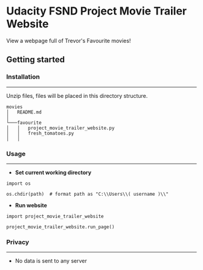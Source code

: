 # Udacity FSND Project Movie Trailer Website

View a webpage full of Trevor's Favourite movies!  
  
  

## Getting started  
  
   

### Installation
----------

Unzip files, files will be placed in this directory structure.
  
```
movies
│   README.md
│
└───favourite
│   │   project_movie_trailer_website.py
│   │   fresh_tomatoes.py
│   │
```

### Usage
----------

- **Set current working directory**
```
import os

os.chdir(path)  # format path as "C:\\Users\\( username )\\" 
```

- **Run website**
```
import project_movie_trailer_website

project_movie_trailer_website.run_page()
```  

### Privacy
----------

- No data is sent to any server 
